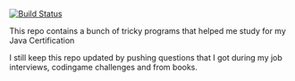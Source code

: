 [![Build Status](https://travis-ci.org/tejada7/OCA.svg?branch=master)](https://travis-ci.org/tejada7/oca)

This repo contains a bunch of tricky programs that helped me study for my Java Certification

I still keep this repo updated by pushing questions that I got during my job interviews, codingame challenges and from books.